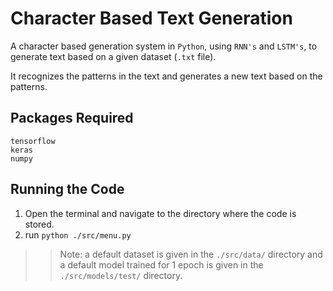 # Character Based Text Generation

A character based generation system in `Python`, using `RNN's` and `LSTM's`, to generate text based on a given dataset (`.txt` file).

It recognizes the patterns in the text and generates a new text based on the patterns.

## Packages Required

```text
tensorflow
keras
numpy
```

## Running the Code

1. Open the terminal and navigate to the directory where the code is stored.
2. run `python ./src/menu.py`

> > Note: a default dataset is given in the `./src/data/` directory and a default model trained for 1 epoch is given in the `./src/models/test/` directory.
